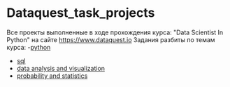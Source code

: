 # Dataquest_task_projects
 Все проекты выполненные в ходе прохождения курса: "Data Scientist In Python" на сайте https://www.dataquest.io 
 Задания разбиты по темам курса:
 -[python](https://github.com/elia7777/Dataquest_Task_projects/tree/master/python)
 - [sql](https://github.com/elia7777/Dataquest_Task_projects/tree/master/sql)
 - [data analysis and visualization](https://github.com/elia7777/Dataquest_Task_projects/tree/master/data%20analysis%20and%20visualization)
 - [probability and statistics](https://github.com/elia7777/Dataquest_Task_projects/tree/master/probability%20and%20statistics)
